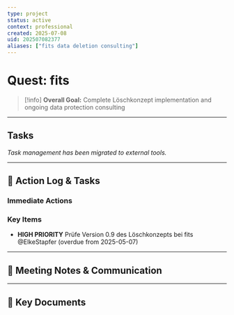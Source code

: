 ```yaml
---
type: project
status: active
context: professional
created: 2025-07-08
uid: 202507082377
aliases: ["fits data deletion consulting"]
---
```


# Quest: fits

> [!info]
> **Overall Goal:** Complete Löschkonzept implementation and ongoing data protection consulting

---

## Tasks

*Task management has been migrated to external tools.*

---

## 📝 Action Log & Tasks

### Immediate Actions
### Key Items
- **HIGH PRIORITY** Prüfe Version 0.9 des Löschkonzepts bei fits @ElkeStapfer (overdue from 2025-05-07)

---

## 💬 Meeting Notes & Communication

---

## 📎 Key Documents